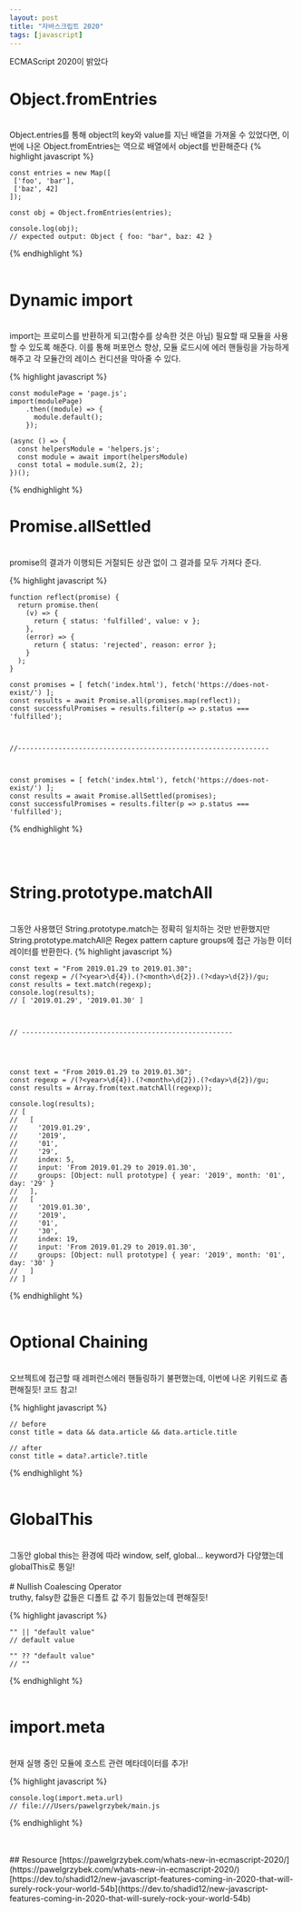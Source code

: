```yaml
---
layout: post
title: "자바스크립트 2020"
tags: [javascript]
---
```

ECMAScript 2020이 밝았다


# Object.fromEntries
<br/>
Object.entries를 통해 object의 key와 value를 지닌 배열을 가져올 수 있었다면, 이번에 나온 Object.fromEntries는 역으로 배열에서 object를 반환해준다
{% highlight javascript %}

    const entries = new Map([
     ['foo', 'bar'],
     ['baz', 42]
    ]);

    const obj = Object.fromEntries(entries);

    console.log(obj);
    // expected output: Object { foo: "bar", baz: 42 }


{% endhighlight %}
<br/>
<br/>
# Dynamic import
<br/>
import는 프로미스를 반환하게 되고(함수를 상속한 것은 아님) 필요할 때 모듈을 사용할 수 있도록 해준다. 이를 통해 퍼포먼스 향상, 모듈 로드시에 에러 핸들링을 가능하게 해주고 각 모듈간의 레이스 컨디션을 막아줄 수 있다. 

{% highlight javascript %}

    const modulePage = 'page.js';
    import(modulePage)
        .then((module) => {
          module.default();
        });
        
    (async () => {
      const helpersModule = 'helpers.js';
      const module = await import(helpersModule)
      const total = module.sum(2, 2);
    })();

{% endhighlight %}


# Promise.allSettled
<br/>
promise의 결과가 이행되든 거절되든 상관 없이 그 결과를 모두 가져다 준다.

{% highlight javascript %}

    function reflect(promise) {
      return promise.then(
        (v) => {
          return { status: 'fulfilled', value: v };
        },
        (error) => {
          return { status: 'rejected', reason: error };
        }
      );
    }

    const promises = [ fetch('index.html'), fetch('https://does-not-exist/') ];
    const results = await Promise.all(promises.map(reflect));
    const successfulPromises = results.filter(p => p.status === 'fulfilled');
    
    
    
    //--------------------------------------------------------------
    
    
    
    const promises = [ fetch('index.html'), fetch('https://does-not-exist/') ];
    const results = await Promise.allSettled(promises);
    const successfulPromises = results.filter(p => p.status === 'fulfilled');

{% endhighlight %}

<br/>
<br/>

# String.prototype.matchAll
<br/>
그동안 사용했던 String.prototype.match는 정확히 일치하는 것만 반환했지만 String.prototype.matchAll은 Regex pattern capture groups에 접근 가능한 이터레이터를 반환한다.
{% highlight javascript %}

    const text = "From 2019.01.29 to 2019.01.30";
    const regexp = /(?<year>\d{4}).(?<month>\d{2}).(?<day>\d{2})/gu;
    const results = text.match(regexp);
    console.log(results);
    // [ '2019.01.29', '2019.01.30' ]
    
    
    
    // ----------------------------------------------------
    
    
    
    
    const text = "From 2019.01.29 to 2019.01.30";
    const regexp = /(?<year>\d{4}).(?<month>\d{2}).(?<day>\d{2})/gu;
    const results = Array.from(text.matchAll(regexp));

    console.log(results);
    // [
    //   [
    //     '2019.01.29',
    //     '2019',
    //     '01',
    //     '29',
    //     index: 5,
    //     input: 'From 2019.01.29 to 2019.01.30',
    //     groups: [Object: null prototype] { year: '2019', month: '01', day: '29' }
    //   ],
    //   [
    //     '2019.01.30',
    //     '2019',
    //     '01',
    //     '30',
    //     index: 19,
    //     input: 'From 2019.01.29 to 2019.01.30',
    //     groups: [Object: null prototype] { year: '2019', month: '01', day: '30' }
    //   ]
    // ]

{% endhighlight %}
<br/>
<br/>
# Optional Chaining
<br/>
오브젝트에 접근할 때 레퍼런스에러 핸들링하기 불편했는데, 이번에 나온 키워드로 좀 편해질듯! 코드 참고! 

{% highlight javascript %}

    // before
    const title = data && data.article && data.article.title

    // after
    const title = data?.article?.title

{% endhighlight %}
<br/>
<br/>

# GlobalThis
<br/>
그동안 global this는 환경에 따라 window, self, global... keyword가 다양했는데 globalThis로 통일!  
<br/>
<br/>
# Nullish Coalescing Operator
<br/>
truthy, falsy한 값들은 디폴트 값 주기 힘들었는데 편해질듯!

{% highlight javascript %}

    "" || "default value"
    // default value

    "" ?? "default value"
    // ""
{% endhighlight %}
<br/>
<br/>

# import.meta
<br/>
현재 실행 중인 모듈에 호스트 관련 메타데이터를 추가!

{% highlight javascript %}

    console.log(import.meta.url)
    // file:///Users/pawelgrzybek/main.js
    
{% endhighlight %}


<br/>
<br/>
## Resource
[https://pawelgrzybek.com/whats-new-in-ecmascript-2020/](https://pawelgrzybek.com/whats-new-in-ecmascript-2020/)
[https://dev.to/shadid12/new-javascript-features-coming-in-2020-that-will-surely-rock-your-world-54b](https://dev.to/shadid12/new-javascript-features-coming-in-2020-that-will-surely-rock-your-world-54b)
